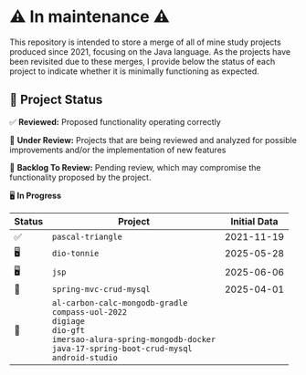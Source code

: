 # ⚠️ In maintenance ⚠️

This repository is intended to store a merge of all of mine study projects produced since 2021, focusing on the Java language. As the projects have been revisited due to these merges, I provide below the status of each project to indicate whether it is minimally functioning as expected. 

## 📂 Project Status

✅ **Reviewed:** Proposed functionality operating correctly

🔄 **Under Review:** Projects that are being reviewed and analyzed for possible improvements and/or the implementation of new features  

📌 **Backlog To Review:** Pending review, which may compromise the functionality proposed by the project.

🖥️ **In Progress**

| Status  | Project           | Initial Data | 
|---------|-------------------|--------------|
| ✅      | `pascal-triangle` | 2021-11-19   | 
| 🖥️ | `dio-tonnie` | 2025-05-28 | 
| 🖥️ | `jsp` | 2025-06-06 | 
| 🔄 | `spring-mvc-crud-mysql` | 2025-04-01 | 
| 📌 | `al-carbon-calc-mongodb-gradle`<br>`compass-uol-2022`<br>`digiage`<br>`dio-gft`<br>`imersao-alura-spring-mongodb-docker`<br>`java-17-spring-boot-crud-mysql`<br>`android-studio`| | 
